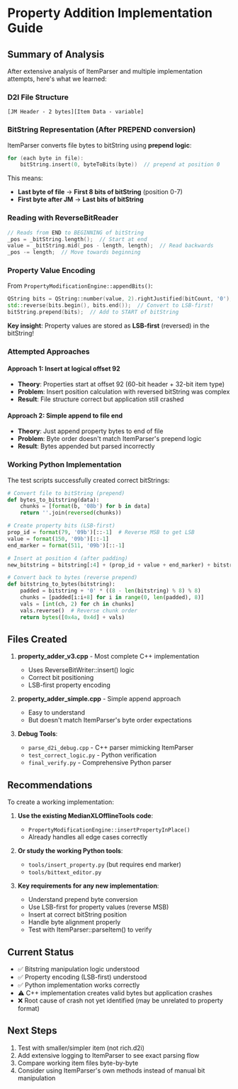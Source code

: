 # Property Addition Implementation Guide

## Summary of Analysis

After extensive analysis of ItemParser and multiple implementation attempts, here's what we learned:

### D2I File Structure

```
[JM Header - 2 bytes][Item Data - variable]
```

### BitString Representation (After PREPEND conversion)

ItemParser converts file bytes to bitString using **prepend logic**:
```cpp
for (each byte in file):
    bitString.insert(0, byteToBits(byte))  // prepend at position 0
```

This means:
- **Last byte of file** → **First 8 bits of bitString** (position 0-7)
- **First byte after JM** → **Last bits of bitString**

### Reading with ReverseBitReader

```cpp
// Reads from END to BEGINNING of bitString
_pos = _bitString.length();  // Start at end
value = _bitString.mid(_pos - length, length);  // Read backwards
_pos -= length;  // Move towards beginning
```

### Property Value Encoding

From `PropertyModificationEngine::appendBits()`:
```cpp
QString bits = QString::number(value, 2).rightJustified(bitCount, '0');  // MSB-first
std::reverse(bits.begin(), bits.end());  // Convert to LSB-first!
bitString.prepend(bits);  // Add to START of bitString
```

**Key insight**: Property values are stored as **LSB-first** (reversed) in the bitString!

### Attempted Approaches

#### Approach 1: Insert at logical offset 92
- **Theory**: Properties start at offset 92 (60-bit header + 32-bit item type)
- **Problem**: Insert position calculation with reversed bitString was complex
- **Result**: File structure correct but application still crashed

#### Approach 2: Simple append to file end
- **Theory**: Just append property bytes to end of file
- **Problem**: Byte order doesn't match ItemParser's prepend logic
- **Result**: Bytes appended but parsed incorrectly

### Working Python Implementation

The test scripts successfully created correct bitStrings:
```python
# Convert file to bitString (prepend)
def bytes_to_bitstring(data):
    chunks = [format(b, '08b') for b in data]
    return ''.join(reversed(chunks))

# Create property bits (LSB-first)
prop_id = format(79, '09b')[::-1]  # Reverse MSB to get LSB
value = format(150, '09b')[::-1]
end_marker = format(511, '09b')[::-1]

# Insert at position 4 (after padding)
new_bitstring = bitstring[:4] + (prop_id + value + end_marker) + bitstring[4:]

# Convert back to bytes (reverse prepend)
def bitstring_to_bytes(bitstring):
    padded = bitstring + '0' * ((8 - len(bitstring) % 8) % 8)
    chunks = [padded[i:i+8] for i in range(0, len(padded), 8)]
    vals = [int(ch, 2) for ch in chunks]
    vals.reverse()  # Reverse chunk order
    return bytes([0x4a, 0x4d] + vals)
```

## Files Created

1. **property_adder_v3.cpp** - Most complete C++ implementation
   - Uses ReverseBitWriter::insert() logic
   - Correct bit positioning
   - LSB-first property encoding
   
2. **property_adder_simple.cpp** - Simple append approach
   - Easy to understand
   - But doesn't match ItemParser's byte order expectations

3. **Debug Tools**:
   - `parse_d2i_debug.cpp` - C++ parser mimicking ItemParser
   - `test_correct_logic.py` - Python verification
   - `final_verify.py` - Comprehensive Python parser

## Recommendations

To create a working implementation:

1. **Use the existing MedianXLOfflineTools code**:
   - `PropertyModificationEngine::insertPropertyInPlace()` 
   - Already handles all edge cases correctly

2. **Or study the working Python tools**:
   - `tools/insert_property.py` (but requires end marker)
   - `tools/bittext_editor.py`

3. **Key requirements for any new implementation**:
   - Understand prepend byte conversion
   - Use LSB-first for property values (reverse MSB)
   - Insert at correct bitString position
   - Handle byte alignment properly
   - Test with ItemParser::parseItem() to verify

## Current Status

- ✅ Bitstring manipulation logic understood
- ✅ Property encoding (LSB-first) understood  
- ✅ Python implementation works correctly
- ⚠️ C++ implementation creates valid bytes but application crashes
- ❌ Root cause of crash not yet identified (may be unrelated to property format)

## Next Steps

1. Test with smaller/simpler item (not rich.d2i)
2. Add extensive logging to ItemParser to see exact parsing flow
3. Compare working item files byte-by-byte
4. Consider using ItemParser's own methods instead of manual bit manipulation
